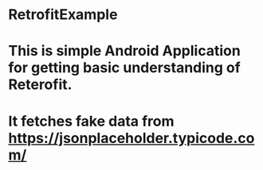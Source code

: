 # RetrofitExample
# This is simple Android Application for getting basic understanding of Reterofit.
# It fetches fake data from https://jsonplaceholder.typicode.com/
